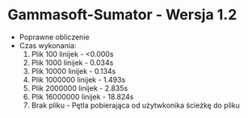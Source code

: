 # Gammasoft-Sumator - Wersja 1.2

- Poprawne obliczenie
- Czas wykonania:
  1. Plik 100 linijek - <0.000s
  2. Plik 1000 linijek - 0.034s
  3. Plik 10000 linijek - 0.134s
  4. Plik 1000000 linijek - 1.493s
  5. Plik 2000000 linijek - 2.835s
  6. Plik 16000000 linijek - 18.824s
  7. Brak pliku - Pętla pobierająca od użytwkonika ścieżkę do pliku
